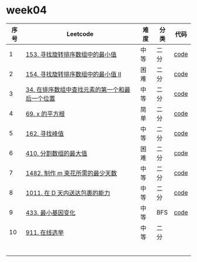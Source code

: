 # week04

| 序号 | Leetcode                                                     | 难度 | 分类 | 代码                                                         |
| ---- | ------------------------------------------------------------ | ---- | ---- | ------------------------------------------------------------ |
| 1    | [153. 寻找旋转排序数组中的最小值](https://leetcode-cn.com/problems/find-minimum-in-rotated-sorted-array/) | 中等 | 二分 | [code](https://github.com/zhj6422/LeetcodeHomework/blob/main/week04%E5%B9%B3%E8%A1%A1%E4%BA%8C%E5%8F%89%E6%A0%91%E3%80%81%E8%B7%B3%E8%B7%83%E8%A1%A8%E3%80%81%E4%BA%8C%E5%88%86/153.%20%E5%AF%BB%E6%89%BE%E6%97%8B%E8%BD%AC%E6%8E%92%E5%BA%8F%E6%95%B0%E7%BB%84%E4%B8%AD%E7%9A%84%E6%9C%80%E5%B0%8F%E5%80%BC.java) |
| 2    | [154. 寻找旋转排序数组中的最小值 II](https://leetcode-cn.com/problems/find-minimum-in-rotated-sorted-array-ii/) | 困难 | 二分 | [code](https://github.com/zhj6422/LeetcodeHomework/blob/main/week04%E5%B9%B3%E8%A1%A1%E4%BA%8C%E5%8F%89%E6%A0%91%E3%80%81%E8%B7%B3%E8%B7%83%E8%A1%A8%E3%80%81%E4%BA%8C%E5%88%86/154.%20%E5%AF%BB%E6%89%BE%E6%97%8B%E8%BD%AC%E6%8E%92%E5%BA%8F%E6%95%B0%E7%BB%84%E4%B8%AD%E7%9A%84%E6%9C%80%E5%B0%8F%E5%80%BC%20II.java) |
| 3    | [34. 在排序数组中查找元素的第一个和最后一个位置](https://leetcode-cn.com/problems/find-first-and-last-position-of-element-in-sorted-array/) | 中等 | 二分 | [code](https://github.com/zhj6422/LeetcodeHomework/blob/main/week04%E5%B9%B3%E8%A1%A1%E4%BA%8C%E5%8F%89%E6%A0%91%E3%80%81%E8%B7%B3%E8%B7%83%E8%A1%A8%E3%80%81%E4%BA%8C%E5%88%86/34.%20%E5%9C%A8%E6%8E%92%E5%BA%8F%E6%95%B0%E7%BB%84%E4%B8%AD%E6%9F%A5%E6%89%BE%E5%85%83%E7%B4%A0%E7%9A%84%E7%AC%AC%E4%B8%80%E4%B8%AA%E5%92%8C%E6%9C%80%E5%90%8E%E4%B8%80%E4%B8%AA%E4%BD%8D%E7%BD%AE.java) |
| 4    | [69. x 的平方根 ](https://leetcode-cn.com/problems/sqrtx/)   | 简单 | 二分 | [code](https://github.com/zhj6422/LeetcodeHomework/blob/main/week04%E5%B9%B3%E8%A1%A1%E4%BA%8C%E5%8F%89%E6%A0%91%E3%80%81%E8%B7%B3%E8%B7%83%E8%A1%A8%E3%80%81%E4%BA%8C%E5%88%86/69.%20x%20%E7%9A%84%E5%B9%B3%E6%96%B9%E6%A0%B9.java) |
| 5    | [162. 寻找峰值](https://leetcode-cn.com/problems/find-peak-element/) | 中等 | 二分 | [code](https://github.com/zhj6422/LeetcodeHomework/blob/main/week04%E5%B9%B3%E8%A1%A1%E4%BA%8C%E5%8F%89%E6%A0%91%E3%80%81%E8%B7%B3%E8%B7%83%E8%A1%A8%E3%80%81%E4%BA%8C%E5%88%86/162.%20%E5%AF%BB%E6%89%BE%E5%B3%B0%E5%80%BC.java) |
| 6    | [410. 分割数组的最大值](https://leetcode-cn.com/problems/split-array-largest-sum/) | 困难 | 二分 | [code](https://github.com/zhj6422/LeetcodeHomework/blob/main/week04%E5%B9%B3%E8%A1%A1%E4%BA%8C%E5%8F%89%E6%A0%91%E3%80%81%E8%B7%B3%E8%B7%83%E8%A1%A8%E3%80%81%E4%BA%8C%E5%88%86/410.%20%E5%88%86%E5%89%B2%E6%95%B0%E7%BB%84%E7%9A%84%E6%9C%80%E5%A4%A7%E5%80%BC.java) |
| 7    | [1482. 制作 m 束花所需的最少天数](https://leetcode-cn.com/problems/minimum-number-of-days-to-make-m-bouquets/) | 中等 | 二分 | [code](https://github.com/zhj6422/LeetcodeHomework/blob/main/week04%E5%B9%B3%E8%A1%A1%E4%BA%8C%E5%8F%89%E6%A0%91%E3%80%81%E8%B7%B3%E8%B7%83%E8%A1%A8%E3%80%81%E4%BA%8C%E5%88%86/1482.%20%E5%88%B6%E4%BD%9C%20m%20%E6%9D%9F%E8%8A%B1%E6%89%80%E9%9C%80%E7%9A%84%E6%9C%80%E5%B0%91%E5%A4%A9%E6%95%B0.java) |
| 8    | [1011. 在 D 天内送达包裹的能力](https://leetcode-cn.com/problems/capacity-to-ship-packages-within-d-days/) | 中等 | 二分 | [code](https://github.com/zhj6422/LeetcodeHomework/blob/main/week04%E5%B9%B3%E8%A1%A1%E4%BA%8C%E5%8F%89%E6%A0%91%E3%80%81%E8%B7%B3%E8%B7%83%E8%A1%A8%E3%80%81%E4%BA%8C%E5%88%86/1011.%20%E5%9C%A8%20D%20%E5%A4%A9%E5%86%85%E9%80%81%E8%BE%BE%E5%8C%85%E8%A3%B9%E7%9A%84%E8%83%BD%E5%8A%9B.java) |
| 9    | [433. 最小基因变化](https://leetcode-cn.com/problems/minimum-genetic-mutation/) | 中等 | BFS  | [code](https://github.com/zhj6422/LeetcodeHomework/blob/main/week04%E5%B9%B3%E8%A1%A1%E4%BA%8C%E5%8F%89%E6%A0%91%E3%80%81%E8%B7%B3%E8%B7%83%E8%A1%A8%E3%80%81%E4%BA%8C%E5%88%86/433.%20%E6%9C%80%E5%B0%8F%E5%9F%BA%E5%9B%A0%E5%8F%98%E5%8C%96.java) |
| 10   | [911. 在线选举](https://leetcode-cn.com/problems/online-election/) | 中等 | 二分 |                                                              |
|      |                                                              |      |      |                                                              |
|      |                                                              |      |      |                                                              |
|      |                                                              |      |      |                                                              |
|      |                                                              |      |      |                                                              |
|      |                                                              |      |      |                                                              |
|      |                                                              |      |      |                                                              |